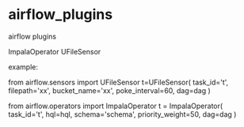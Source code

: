 # airflow_plugins
airflow plugins

ImpalaOperator
UFileSensor


example:

from airflow.sensors import UFileSensor
t=UFileSensor(
    task_id='t',
    filepath='xx',
    bucket_name='xx',
    poke_interval=60,
    dag=dag
)


from airflow.operators import ImpalaOperator
t = ImpalaOperator(
    task_id='t',
    hql=hql,
    schema='schema',
    priority_weight=50,
    dag=dag
)

